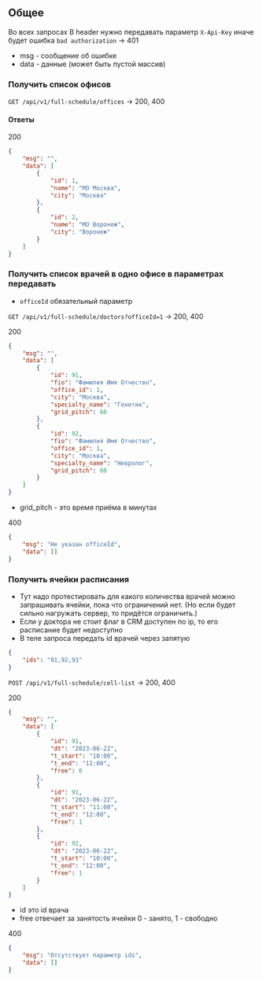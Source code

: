 ## Общее
Во всех запросах В header нужно передавать параметр `X-Api-Key`
иначе будет ошибка `bad authorization` → 401

* msg - сообщение об ошибке
* data - данные (может быть пустой массив)


### Получить список офисов
`GET /api/v1/full-schedule/offices` → 200, 400

#### Ответы

200
```json
{
    "msg": "",
    "data": [
        {
            "id": 1,
            "name": "МО Москва",
            "city": "Москва"
        },
        {
            "id": 2,
            "name": "МО Воронеж",
            "city": "Воронеж"
        }
    ]
}
```



### Получить список врачей в одно офисе в параметрах передавать

* `officeId` обязательный параметр

`GET /api/v1/full-schedule/doctors?officeId=1` → 200, 400

200
```json
{
    "msg": "",
    "data": [
        {
            "id": 91,
            "fio": "Фамилия Имя Отчество",
            "office_id": 1,
            "city": "Москва",          
            "specialty_name": "Генетик",
            "grid_pitch": 60
        },
        {
            "id": 92,
            "fio": "Фамилия Имя Отчество",
            "office_id": 1,
            "city": "Москва",            
            "specialty_name": "Невролог",
            "grid_pitch": 60
        }
    ]
}
```
* grid_pitch - это время приёма в минутах

400
```json
{
    "msg": "Не указан officeId",
    "data": []
}
```




### Получить ячейки расписания
* Тут надо протестировать для какого количества врачей можно запрашивать ячейки, пока что ограничений нет. (Но если будет сильно нагружать сервер, то придётся ограничить.)
* Если у доктора не стоит флаг в CRM доступен по ip, то его расписание будет недоступно
* В теле запроса передать id врачей через запятую
```json
{
    "ids": "91,92,93"
}
```
`POST /api/v1/full-schedule/cell-list` → 200, 400

200
```json
{
    "msg": "",
    "data": [
        {
            "id": 91,
            "dt": "2023-06-22",
            "t_start": "10:00",
            "t_end": "11:00",
            "free": 0
        },
        {
            "id": 91,
            "dt": "2023-06-22",
            "t_start": "11:00",
            "t_end": "12:00",
            "free": 1
        },
        {
            "id": 92,
            "dt": "2023-06-22",
            "t_start": "10:00",
            "t_end": "12:00",
            "free": 1
        }
    ]
}
```
* id это id врача
* free отвечает за занятость ячейки 0 - занято, 1 - свободно


400
```json
{
    "msg": "Отсутствует параметр ids",
    "data": []
}
```
